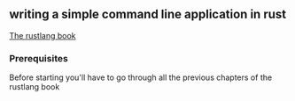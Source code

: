 ## writing a  simple command line application in rust
[The rustlang book](https://doc.rust-lang.org/book/ch12-00-an-io-project.html)

### Prerequisites
Before starting you'll have to go through all the previous chapters of the rustlang book
